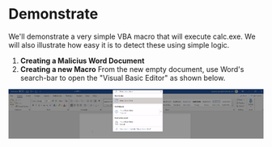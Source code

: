 # Demonstrate

We'll demonstrate a very simple VBA macro that will execute calc.exe.
We will also illustrate how easy it is to detect these using simple logic.

1. **Creating a Malicius Word Document**
2. **Creating a new Macro**
From the new empty document, use Word's search-bar to open the "Visual Basic Editor" as shown below.

![plot](./img/p1.png)